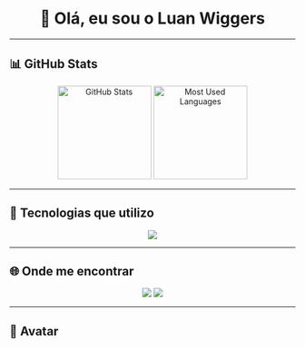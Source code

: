 <h1 align="center">👋 Olá, eu sou o Luan Wiggers</h1>

---

## 📊 GitHub Stats
<p align="center">
  <img src="" alt="GitHub Stats" height="165"/>
  <img src="" alt="Most Used Languages" height="165"/>
</p>

---

## 🚀 Tecnologias que utilizo
<p align="center">
  <img src="https://skillicons.dev/icons?i=js,html,css,Python,git,github"/>
</p>

---

## 🌐 Onde me encontrar
<p align="center">
  <a href="mailto:luanwiggers.wiggers@gmail.com" target="_blank"><img src="https://img.shields.io/badge/Gmail-D14836?style=for-the-badge&logo=gmail&logoColor=white"></a>
  <a href="https://www.linkedin.com/in/luan-wiggers-oliveira-77594817a/ " target="_blank"><img src="https://img.shields.io/badge/LinkedIn-0077B5?style=for-the-badge&logo=linkedin&logoColor=white"></a>
</p>

---

## 🎨 Avatar
<p align="center">
  <img src=" />
</p>
